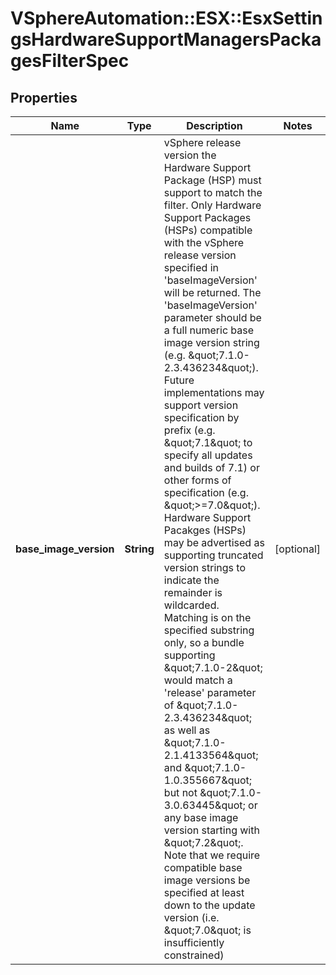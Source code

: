 # VSphereAutomation::ESX::EsxSettingsHardwareSupportManagersPackagesFilterSpec

## Properties
Name | Type | Description | Notes
------------ | ------------- | ------------- | -------------
**base_image_version** | **String** | vSphere release version the Hardware Support Package (HSP) must support to match the filter. Only Hardware Support Packages (HSPs) compatible with the vSphere release version specified in &#39;baseImageVersion&#39; will be returned. The &#39;baseImageVersion&#39; parameter should be a full numeric base image version string (e.g. \&quot;7.1.0-2.3.436234\&quot;). Future implementations may support version specification by prefix (e.g. \&quot;7.1\&quot; to specify all updates and builds of 7.1) or other forms of specification (e.g. \&quot;&gt;&#x3D;7.0\&quot;). Hardware Support Pacakges (HSPs) may be advertised as supporting truncated version strings to indicate the remainder is wildcarded. Matching is on the specified substring only, so a bundle supporting \&quot;7.1.0-2\&quot; would match a &#39;release&#39; parameter of \&quot;7.1.0-2.3.436234\&quot; as well as \&quot;7.1.0-2.1.4133564\&quot; and \&quot;7.1.0-1.0.355667\&quot; but not \&quot;7.1.0-3.0.63445\&quot; or any base image version starting with \&quot;7.2\&quot;. Note that we require compatible base image versions be specified at least down to the update version (i.e. \&quot;7.0\&quot; is insufficiently constrained) | [optional] 



